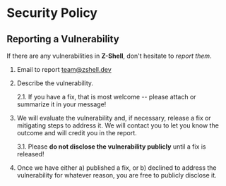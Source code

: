 # Security Policy

## Reporting a Vulnerability

If there are any vulnerabilities in **Z-Shell**, don't hesitate to _report them_.

1. Email to report team@zshell.dev
2. Describe the vulnerability.

   2.1. If you have a fix, that is most welcome -- please attach or summarize it in your message!

3. We will evaluate the vulnerability and, if necessary, release a fix or mitigating steps to address it. We will contact you to let you know the outcome and will credit you in the report.

   3.1. Please **do not disclose the vulnerability publicly** until a fix is released!

4. Once we have either a) published a fix, or b) declined to address the vulnerability for whatever reason, you are free to publicly disclose it.
